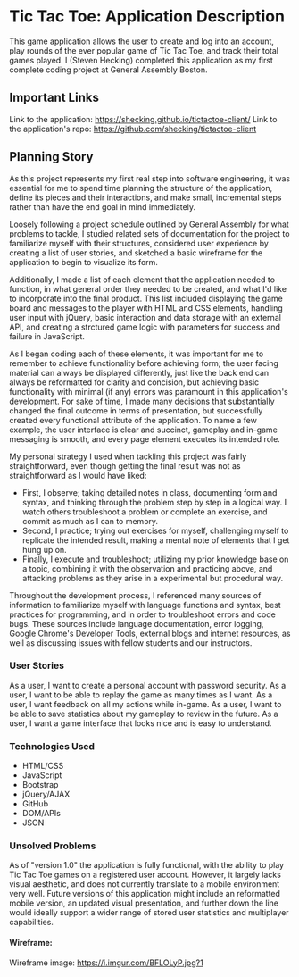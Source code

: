 # Tic Tac Toe: Application Description

This game application allows the user to create and log into an account, play rounds of the ever popular game of Tic Tac Toe, and track their total games played. I (Steven Hecking) completed this application as my first complete coding project at General Assembly Boston.

## Important Links

Link to the application: https://shecking.github.io/tictactoe-client/
Link to the application's repo: https://github.com/shecking/tictactoe-client

## Planning Story

As this project represents my first real step into software engineering, it was essential for me to spend time planning the structure of the application, define its pieces and their interactions, and make small, incremental steps rather than have the end goal in mind immediately.

Loosely following a project schedule outlined by General Assembly for what problems to tackle, I studied related sets of documentation for the project to familiarize myself with their structures, considered user experience by creating a list of user stories, and sketched a basic wireframe for the application to begin to visualize its form.

Additionally, I made a list of each element that the application needed to function, in what general order they needed to be created, and what I'd like to incorporate into the final product. This list included displaying the game board and messages to the player with HTML and CSS elements, handling user input with jQuery, basic interaction and data storage with an external API, and creating a strctured game logic with parameters for success and failure in JavaScript.

As I began coding each of these elements, it was important for me to remember to achieve functionality before achieving form; the user facing material can always be displayed differently, just like the back end can always be reformatted for clarity and concision, but achieving basic functionality with minimal (if any) errors was paramount in this application's development. For sake of time, I made many decisions that substantially changed the final outcome in terms of presentation, but successfully created every functional attribute of the application. To name a few example, the user interface is clear and succinct, gameplay and in-game messaging is smooth, and every page element executes its intended role.

My personal strategy I used when tackling this project was fairly straightforward, even though getting the final result was not as straightforward as I would have liked:

  - First, I observe; taking detailed notes in class, documenting form and syntax, and thinking through the problem step by step in a logical way. I watch others troubleshoot a problem or complete an exercise, and commit as much as I can to memory.
  - Second, I practice; trying out exercises for myself, challenging myself to replicate the intended result, making a mental note of elements that I get hung up on.
  - Finally, I execute and troubleshoot; utilizing my prior knowledge base on a topic, combining it with the observation and practicing above, and attacking problems as they arise in a experimental but procedural way.

Throughout the development process, I referenced many sources of information to familiarize myself with language functions and syntax, best practices for programming, and in order to troubleshoot errors and code bugs. These sources include language documentation, error logging, Google Chrome's Developer Tools, external blogs and internet resources, as well as discussing issues with fellow students and our instructors.

### User Stories

As a user, I want to create a personal account with password security.
As a user, I want to be able to replay the game as many times as I want.
As a user, I want feedback on all my actions while in-game.
As a user, I want to be able to save statistics about my gameplay to review in the future.
As a user, I want a game interface that looks nice and is easy to understand.

### Technologies Used

- HTML/CSS
- JavaScript
- Bootstrap
- jQuery/AJAX
- GitHub
- DOM/APIs
- JSON

### Unsolved Problems

As of "version 1.0" the application is fully functional, with the ability to play Tic Tac Toe games on a registered user account.  However, it largely lacks visual aesthetic, and does not currently translate to a mobile environment very well. Future versions of this application might include an reformatted mobile version, an updated visual presentation, and further down the line would ideally support a wider range of stored user statistics and multiplayer capabilities.

#### Wireframe:

Wireframe image: https://i.imgur.com/BFLOLyP.jpg?1
